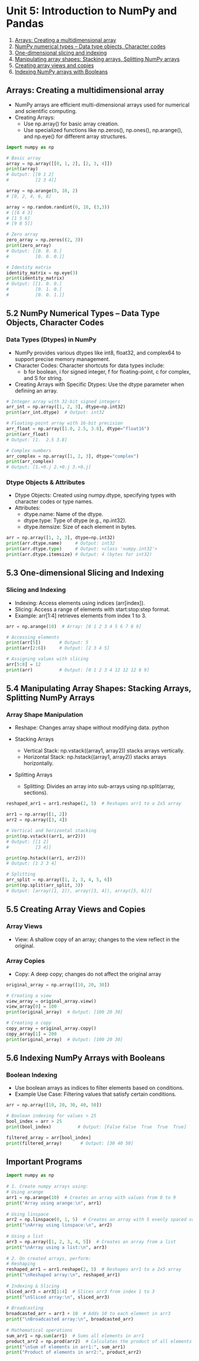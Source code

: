 # Unit 5: Introduction to NumPy and Pandas

1. [Arrays: Creating a multidimensional array](#arrays-creating-a-multidimensional-array)
2. [NumPy numerical types – Data type objects, Character codes](#52-numpy-numerical-types--data-type-objects-character-codes)
3. [One-dimensional slicing and indexing](#53-one-dimensional-slicing-and-indexing)
4. [Manipulating array shapes: Stacking arrays, Splitting NumPy arrays](#54-manipulating-array-shapes-stacking-arrays-splitting-numpy-arrays)
5. [Creating array views and copies](#55-creating-array-views-and-copies)
6. [Indexing NumPy arrays with Booleans](#56-indexing-numpy-arrays-with-booleans)

## Arrays: Creating a multidimensional array

* NumPy arrays are efficient multi-dimensional arrays used for numerical and scientific computing.
* Creating Arrays:
    - Use np.array() for basic array creation.
    - Use specialized functions like np.zeros(), np.ones(), np.arange(), and np.eye() for different array structures.

``` python
import numpy as np

# Basic array
array = np.array([[0, 1, 2], [2, 3, 4]])
print(array)
# Output: [[0 1 2]
#          [2 3 4]]

array = np.arange(0, 10, 2)
# [0, 2, 4, 6, 8]

array = np.random.randint(0, 10, (3,3))
# [[6 4 3]
# [1 5 6]
# [9 8 5]]

# Zero array
zero_array = np.zeros((2, 3))
print(zero_array)
# Output: [[0. 0. 0.]
#          [0. 0. 0.]]

# Identity matrix
identity_matrix = np.eye(3)
print(identity_matrix)
# Output: [[1. 0. 0.]
#          [0. 1. 0.]
#          [0. 0. 1.]]
```

## 5.2 NumPy Numerical Types – Data Type Objects, Character Codes

### Data Types (Dtypes) in NumPy
- NumPy provides various dtypes like int8, float32, and complex64 to support precise memory management.
- Character Codes: Character shortcuts for data types include:
    - b for boolean, i for signed integer, f for floating-point, c for complex, and S for string.
- Creating Arrays with Specific Dtypes: Use the dtype parameter when defining an array.

```python
# Integer array with 32-bit signed integers
arr_int = np.array([1, 2, 3], dtype=np.int32)
print(arr_int.dtype)  # Output: int32

# Floating-point array with 16-bit precision
arr_float = np.array([1.0, 2.5, 3.8], dtype="float16")
print(arr_float)
# Output: [1.  2.5 3.8]

# Complex numbers
arr_complex = np.array([1, 2, 3], dtype="complex")
print(arr_complex)
# Output: [1.+0.j 2.+0.j 3.+0.j]
```

### Dtype Objects & Attributes
- Dtype Objects: Created using numpy.dtype, specifying types with character codes or type names.
- Attributes:
    - dtype.name: Name of the dtype.
    - dtype.type: Type of dtype (e.g., np.int32).
    - dtype.itemsize: Size of each element in bytes.

```python
arr = np.array([1, 2, 3], dtype=np.int32)
print(arr.dtype.name)     # Output: int32
print(arr.dtype.type)     # Output: <class 'numpy.int32'>
print(arr.dtype.itemsize) # Output: 4 (bytes for int32)
```

## 5.3 One-dimensional Slicing and Indexing

### Slicing and Indexing
- Indexing: Access elements using indices (arr[index]).
- Slicing: Access a range of elements with start:stop:step format.
- Example: arr[1:4] retrieves elements from index 1 to 3.

```python
arr = np.arange(10)  # Array: [0 1 2 3 4 5 6 7 8 9]

# Accessing elements
print(arr[5])       # Output: 5
print(arr[2:6])     # Output: [2 3 4 5]

# Assigning values with slicing
arr[5:8] = 12
print(arr)          # Output: [0 1 2 3 4 12 12 12 8 9]
```

## 5.4 Manipulating Array Shapes: Stacking Arrays, Splitting NumPy Arrays

### Array Shape Manipulation
- Reshape: Changes array shape without modifying data.
python

- Stacking Arrays
    - Vertical Stack: np.vstack((array1, array2)) stacks arrays vertically.
    - Horizontal Stack: np.hstack((array1, array2)) stacks arrays horizontally.
- Splitting Arrays
    - Splitting: Divides an array into sub-arrays using np.split(array, sections).

```python
reshaped_arr1 = arr1.reshape(2, 5)  # Reshapes arr1 to a 2x5 array

arr1 = np.array([1, 2])
arr2 = np.array([3, 4])

# Vertical and horizontal stacking
print(np.vstack((arr1, arr2)))
# Output: [[1 2]
#          [3 4]]

print(np.hstack((arr1, arr2)))
# Output: [1 2 3 4]

# Splitting
arr_split = np.array([1, 2, 3, 4, 5, 6])
print(np.split(arr_split, 3))
# Output: [array([1, 2]), array([3, 4]), array([5, 6])]
```

## 5.5 Creating Array Views and Copies

### Array Views
- View: A shallow copy of an array; changes to the view reflect in the original.

### Array Copies
- Copy: A deep copy; changes do not affect the original array

```python
original_array = np.array([10, 20, 30])

# Creating a view
view_array = original_array.view()
view_array[0] = 100
print(original_array)  # Output: [100 20 30]

# Creating a copy
copy_array = original_array.copy()
copy_array[1] = 200
print(original_array)  # Output: [100 20 30]
```

## 5.6 Indexing NumPy Arrays with Booleans

### Boolean Indexing
- Use boolean arrays as indices to filter elements based on conditions.
- Example Use Case: Filtering values that satisfy certain conditions.

```python
arr = np.array([10, 20, 30, 40, 50])

# Boolean indexing for values > 25
bool_index = arr > 25
print(bool_index)          # Output: [False False  True  True  True]

filtered_array = arr[bool_index]
print(filtered_array)       # Output: [30 40 50]
```

## Important Programs

```python
import numpy as np
 
# 1. Create numpy arrays using:
# Using arange
arr1 = np.arange(10)  # Creates an array with values from 0 to 9
print("Array using arange:\n", arr1)
 
# Using linspace
arr2 = np.linspace(0, 1, 5)  # Creates an array with 5 evenly spaced values between 0 and 1
print("\nArray using linspace:\n", arr2)
 
# Using a list
arr3 = np.array([1, 2, 3, 4, 5])  # Creates an array from a list
print("\nArray using a list:\n", arr3)
 
# 2. On created arrays, perform:
# Reshaping
reshaped_arr1 = arr1.reshape(2, 5)  # Reshapes arr1 to a 2x5 array
print("\nReshaped array:\n", reshaped_arr1)
 
# Indexing & Slicing
sliced_arr3 = arr3[1:4]  # Slices arr3 from index 1 to 3
print("\nSliced array:\n", sliced_arr3)
 
# Broadcasting
broadcasted_arr = arr3 + 10  # Adds 10 to each element in arr3
print("\nBroadcasted array:\n", broadcasted_arr)
 
# Mathematical operations
sum_arr1 = np.sum(arr1)  # Sums all elements in arr1
product_arr2 = np.prod(arr2)  # Calculates the product of all elements in arr2
print("\nSum of elements in arr1:", sum_arr1)
print("Product of elements in arr2:", product_arr2)
```
